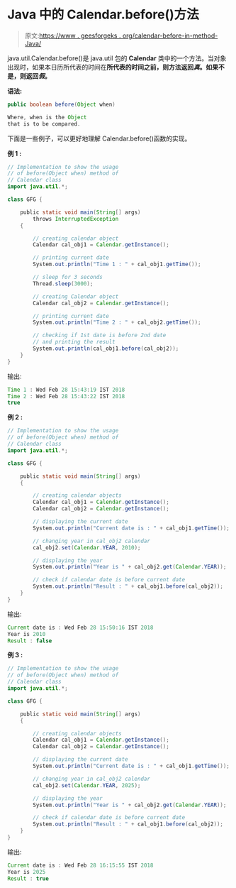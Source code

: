 # Java 中的 Calendar.before()方法

> 原文:[https://www . geesforgeks . org/calendar-before-in-method-Java/](https://www.geeksforgeeks.org/calendar-before-method-in-java/)

java.util.Calendar.before()是 java.util 包的 **Calendar** 类中的一个方法。当对象出现时，如果本日历所代表的时间在**所代表的时间之前，则方法返回*真*。如果不是，则返回*假*。**

**语法:**

```java
public boolean before(Object when)

Where, when is the Object 
that is to be compared.

```

下面是一些例子，可以更好地理解 Calendar.before()函数的实现。

**例 1 :**

```java
// Implementation to show the usage
// of before(Object when) method of
// Calendar class
import java.util.*;

class GFG {

    public static void main(String[] args)
        throws InterruptedException
    {

        // creating calendar object
        Calendar cal_obj1 = Calendar.getInstance();

        // printing current date
        System.out.println("Time 1 : " + cal_obj1.getTime());

        // sleep for 3 seconds
        Thread.sleep(3000);

        // creating Calendar object
        Calendar cal_obj2 = Calendar.getInstance();

        // printing current date
        System.out.println("Time 2 : " + cal_obj2.getTime());

        // checking if 1st date is before 2nd date
        // and printing the result
        System.out.println(cal_obj1.before(cal_obj2));
    }
}
```

输出:

```java
Time 1 : Wed Feb 28 15:43:19 IST 2018
Time 2 : Wed Feb 28 15:43:22 IST 2018
true

```

**例 2 :**

```java
// Implementation to show the usage
// of before(Object when) method of
// Calendar class
import java.util.*;

class GFG {

    public static void main(String[] args)
    {

        // creating calendar objects
        Calendar cal_obj1 = Calendar.getInstance();
        Calendar cal_obj2 = Calendar.getInstance();

        // displaying the current date
        System.out.println("Current date is : " + cal_obj1.getTime());

        // changing year in cal_obj2 calendar
        cal_obj2.set(Calendar.YEAR, 2010);

        // displaying the year
        System.out.println("Year is " + cal_obj2.get(Calendar.YEAR));

        // check if calendar date is before current date
        System.out.println("Result : " + cal_obj1.before(cal_obj2));
    }
}
```

输出:

```java
Current date is : Wed Feb 28 15:50:16 IST 2018
Year is 2010
Result : false

```

**例 3 :**

```java
// Implementation to show the usage
// of before(Object when) method of
// Calendar class
import java.util.*;

class GFG {

    public static void main(String[] args)
    {

        // creating calendar objects
        Calendar cal_obj1 = Calendar.getInstance();
        Calendar cal_obj2 = Calendar.getInstance();

        // displaying the current date
        System.out.println("Current date is : " + cal_obj1.getTime());

        // changing year in cal_obj2 calendar
        cal_obj2.set(Calendar.YEAR, 2025);

        // displaying the year
        System.out.println("Year is " + cal_obj2.get(Calendar.YEAR));

        // check if calendar date is before current date
        System.out.println("Result : " + cal_obj1.before(cal_obj2));
    }
}
```

输出:

```java
Current date is : Wed Feb 28 16:15:55 IST 2018
Year is 2025
Result : true

```